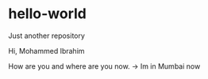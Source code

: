 # hello-world
Just another repository

Hi, Mohammed Ibrahim

How are you and where are you now. -> Im in Mumbai now 
